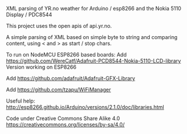 XML parsing of YR.no weather for Arduino / esp8266 and the Nokia 5110 Display / PDC8544

This project uses the open apis of api.yr.no.

A simple parsing of XML based on simple byte to string and comparing content, using < and > as start / stop chars.

To run on NodeMCU ESP8266 based boards:
Add https://github.com/WereCatf/Adafruit-PCD8544-Nokia-5110-LCD-library
Version working on ESP8266

Add https://github.com/adafruit/Adafruit-GFX-Library

Add https://github.com/tzapu/WiFiManager

Useful help:
http://esp8266.github.io/Arduino/versions/2.1.0/doc/libraries.html

Code under Creative Commons Share Alike 4.0
https://creativecommons.org/licenses/by-sa/4.0/